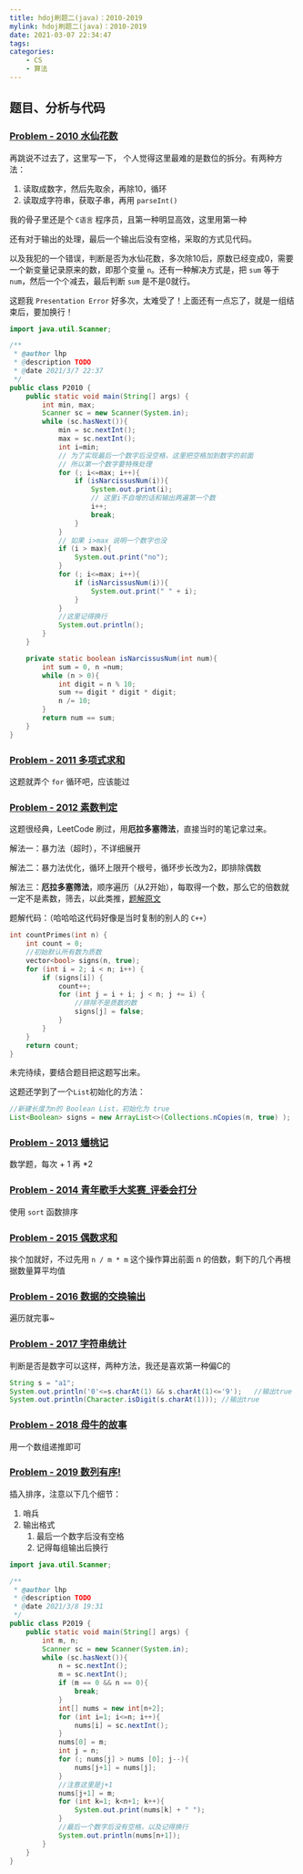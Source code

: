 ```yaml
---
title: hdoj刷题二(java)：2010-2019
mylink: hdoj刷题二(java)：2010-2019
date: 2021-03-07 22:34:47
tags:
categories:
	- CS
	- 算法
---
```


## 题目、分析与代码

### [Problem - 2010 水仙花数](http://acm.hdu.edu.cn/showproblem.php?pid=2010)

再跳说不过去了，这里写一下， 个人觉得这里最难的是数位的拆分。有两种方法：

1. 读取成数字，然后先取余，再除10，循环
2. 读取成字符串，获取子串，再用 `parseInt()`

<!--more-->

我的骨子里还是个 `C语言` 程序员，且第一种明显高效，这里用第一种

还有对于输出的处理，最后一个输出后没有空格，采取的方式见代码。

以及我犯的一个错误，判断是否为水仙花数，多次除10后，原数已经变成0，需要一个新变量记录原来的数，即那个变量 `n`。还有一种解决方式是，把 `sum` 等于 `num`，然后一个个减去，最后判断 `sum` 是不是0就行。

这题我 `Presentation Error` 好多次，太难受了！上面还有一点忘了，就是一组结束后，要加换行！

```java
import java.util.Scanner;

/**
 * @author lhp
 * @description TODO
 * @date 2021/3/7 22:37
 */
public class P2010 {
    public static void main(String[] args) {
        int min, max;
        Scanner sc = new Scanner(System.in);
        while (sc.hasNext()){
            min = sc.nextInt();
            max = sc.nextInt();
            int i=min;
            // 为了实现最后一个数字后没空格，这里把空格加到数字的前面
            // 所以第一个数字要特殊处理
            for (; i<=max; i++){
                if (isNarcissusNum(i)){
                    System.out.print(i);
                    // 这里i不自增的话和输出两遍第一个数
                    i++;
                    break;
                }
            }
            // 如果 i>max 说明一个数字也没
            if (i > max){
                System.out.print("no");
            }
            for (; i<=max; i++){
                if (isNarcissusNum(i)){
                    System.out.print(" " + i);
                }
            }
            //这里记得换行
            System.out.println();
        }
    }

    private static boolean isNarcissusNum(int num){
        int sum = 0, n =num;
        while (n > 0){
            int digit = n % 10;
            sum += digit * digit * digit;
            n /= 10;
        }
        return num == sum;
    }
}
```

### [Problem - 2011 多项式求和](http://acm.hdu.edu.cn/showproblem.php?pid=2011)

这题就弄个 `for` 循环吧，应该能过

### [Problem - 2012 素数判定](http://acm.hdu.edu.cn/showproblem.php?pid=2012)

这题很经典，LeetCode 刷过，用**厄拉多塞筛法**，直接当时的笔记拿过来。

解法一：暴力法（超时），不详细展开

解法二：暴力法优化，循环上限开个根号，循环步长改为2，即排除偶数

解法三：**厄拉多塞筛法**，顺序遍历（从2开始），每取得一个数，那么它的倍数就一定不是素数，筛去，以此类推，[题解原文](https://leetcode-cn.com/problems/count-primes/solution/ji-shu-zhi-shu-bao-li-fa-ji-you-hua-shai-fa-ji-you/)

题解代码：（哈哈哈这代码好像是当时复制的别人的 `C++`）

```c++
int countPrimes(int n) {
    int count = 0;
    //初始默认所有数为质数
    vector<bool> signs(n, true);
    for (int i = 2; i < n; i++) {
        if (signs[i]) {
            count++;
            for (int j = i + i; j < n; j += i) {
                //排除不是质数的数
                signs[j] = false;
            }
        }
    }
    return count;
}
```

未完待续，要结合题目把这题写出来。

这题还学到了一个`List`初始化的方法：

```java
//新建长度为n的 Boolean List，初始化为 true
List<Boolean> signs = new ArrayList<>(Collections.nCopies(n, true) );
```

### [Problem - 2013 蟠桃记](http://acm.hdu.edu.cn/showproblem.php?pid=2013)

数学题，每次 + 1 再 *2

### [Problem - 2014 青年歌手大奖赛_评委会打分](http://acm.hdu.edu.cn/showproblem.php?pid=2014)

使用 `sort` 函数排序

### [Problem - 2015 偶数求和](http://acm.hdu.edu.cn/showproblem.php?pid=2015)

挨个加就好，不过先用 `n / m * m` 这个操作算出前面 n 的倍数，剩下的几个再根据数量算平均值

### [Problem - 2016 数据的交换输出](http://acm.hdu.edu.cn/showproblem.php?pid=2016)

遍历就完事~

### [Problem - 2017 字符串统计](http://acm.hdu.edu.cn/showproblem.php?pid=2017)

判断是否是数字可以这样，两种方法，我还是喜欢第一种偏C的

```java
String s = "a1";
System.out.println('0'<=s.charAt(1) && s.charAt(1)<='9');   //输出true
System.out.println(Character.isDigit(s.charAt(1))); //输出true
```

### [Problem - 2018 母牛的故事](http://acm.hdu.edu.cn/showproblem.php?pid=2018)

用一个数组递推即可

### [Problem - 2019 数列有序!](http://acm.hdu.edu.cn/showproblem.php?pid=2019)

插入排序，注意以下几个细节：

1. 哨兵
2. 输出格式
   1. 最后一个数字后没有空格
   2. 记得每组输出后换行

```java
import java.util.Scanner;

/**
 * @author lhp
 * @description TODO
 * @date 2021/3/8 19:31
 */
public class P2019 {
    public static void main(String[] args) {
        int m, n;
        Scanner sc = new Scanner(System.in);
        while (sc.hasNext()){
            n = sc.nextInt();
            m = sc.nextInt();
            if (m == 0 && n == 0){
                break;
            }
            int[] nums = new int[n+2];
            for (int i=1; i<=n; i++){
                nums[i] = sc.nextInt();
            }
            nums[0] = m;
            int j = n;
            for (; nums[j] > nums [0]; j--){
                nums[j+1] = nums[j];
            }
            //注意这里是j+1
            nums[j+1] = m;
            for (int k=1; k<n+1; k++){
                System.out.print(nums[k] + " ");
            }
            //最后一个数字后没有空格，以及记得换行
            System.out.println(nums[n+1]);
        }
    }
}

```

